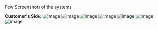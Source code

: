 Few Screenshots of the systems


**Customer's Side:**
![image](https://github.com/RohitBajracharya/E-FashionStore-App-Flutter-/assets/104704874/e7964f94-9733-4ad5-9ce3-2eb8076c0266) ![image](https://github.com/RohitBajracharya/E-FashionStore-App-Flutter-/assets/104704874/c1a21728-c461-4888-a70d-e848ef5c4af7) 
![image](https://github.com/RohitBajracharya/E-FashionStore-App-Flutter-/assets/104704874/08d47094-e42f-4252-adbb-6a504bcd69d0) ![image](https://github.com/RohitBajracharya/E-FashionStore-App-Flutter-/assets/104704874/7ff0c741-59f5-4cc7-9302-94ae83b4b5e8) 
![image](https://github.com/RohitBajracharya/E-FashionStore-App-Flutter-/assets/104704874/4950d3eb-1a3a-4559-a467-2b6e7d3090d6) ![image](https://github.com/RohitBajracharya/E-FashionStore-App-Flutter-/assets/104704874/b40e40a4-d630-41d2-8924-0580076cacca) 
![image](https://github.com/RohitBajracharya/E-FashionStore-App-Flutter-/assets/104704874/259e87b5-295c-4623-af17-126cabb0b02c)






    
      
     
